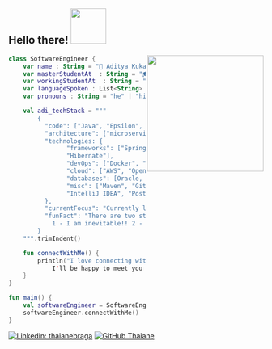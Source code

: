<h2>  Hello there!  <img src="https://media.giphy.com/media/v1.Y2lkPTc5MGI3NjExb3FhMml2cXc0YW1tbmlkeGkxdnhzYW16eWJ4cTYwdWVldzNxdXN3bCZlcD12MV9pbnRlcm5hbF9naWZfYnlfaWQmY3Q9cw/69bK4OX5RcklWMM69Z/giphy.gif" width="70"> </h2>

<img align='right' src="https://media.giphy.com/media/v1.Y2lkPTc5MGI3NjExNmJ3ZmNucTkzbmxnNjZ0cWQ4ZThnNnZiY3dsY211cHVhcWVjenU3cCZlcD12MV9pbnRlcm5hbF9naWZfYnlfaWQmY3Q9cw/QTfX9Ejfra3ZmNxh6B/giphy.gif" width="230">

```kotlin
class SoftwareEngineer {
    var name : String = "👋 Aditya Kukankar "
    var masterStudentAt  : String = "🎓 RPTU Kaiserslautern-Landau" 
    var workingStudentAt  : String = "💼 Fraunhofer IESE"
    var languageSpoken : List<String> = listOf("ak_ENG", "ak_DE")
    var pronouns : String = "he" | "him"  

    val adi_techStack = """
        {
          "code": ["Java", "Epsilon", "Kotlin", "C#", "JavaScript", "Graphql", "SQL", "YAML"],
          "architecture": ["microservices", "event-driven", "DDD", "CQRS", "SOA"],
          "technologies: {
                "frameworks": ["Spring Boot", "Apache Thrift", "JavaFX", "ActiveMQ", "Mockito",
				"Hibernate"],
                "devOps": ["Docker", "Jenkins", "Consul", "ELK", "AppDynamics"],
                "cloud": ["AWS", "OpenShift"],
                "databases": [Oracle, PostgreSQL, MongoDB, "MySql"],
                "misc": ["Maven", "Git", "Enterprise Architect", "Liquibase", "Eclipse IDE",
				"IntelliJ IDEA", "Postman"]
          },
          "currentFocus": "Currently learning cloud computing concepts and working with kotlin.",
          "funFact": "There are two states of every programmer:
			1 - I am inevitable!! 2 - I have no idea what I am doing."
        }
    """.trimIndent()

    fun connectWithMe() {
        println("I love connecting with different people so if you want to say hi,
			I'll be happy to meet you more! 😊")
    }
}

fun main() {
    val softwareEngineer = SoftwareEngineer()
    softwareEngineer.connectWithMe()
}
```

[![Linkedin: thaianebraga](https://img.shields.io/badge/-adityakukankar-blue?style=flat-square&logo=Linkedin&logoColor=white&link=https://www.linkedin.com/in/adityakukankar/)](https://www.linkedin.com/in/adityakukankar/)
[![GitHub Thaiane](https://img.shields.io/github/followers/adityakukankar?label=follow&style=social)](https://github.com/adityakukankar)

